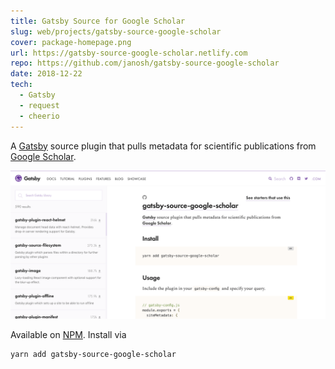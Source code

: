 ```yaml
---
title: Gatsby Source for Google Scholar
slug: web/projects/gatsby-source-google-scholar
cover: package-homepage.png
url: https://gatsby-source-google-scholar.netlify.com
repo: https://github.com/janosh/gatsby-source-google-scholar
date: 2018-12-22
tech:
  - Gatsby
  - request
  - cheerio
---
```


A [Gatsby](https://www.gatsbyjs.org) source plugin that pulls metadata for scientific publications from [Google Scholar](https://scholar.google.com).

[![gatsby-source-google-scholar on gatsbyjs.org](gatsby-plugin-page.png)](https://www.gatsbyjs.org/packages/gatsby-source-google-scholar)

Available on [NPM](https://www.npmjs.com/package/gatsby-source-google-scholar). Install via

```shell
yarn add gatsby-source-google-scholar
```

